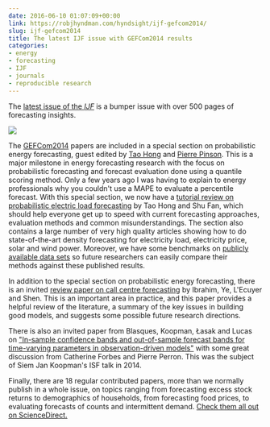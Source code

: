 ```yaml
---
date: 2016-06-10 01:07:09+00:00
link: https://robjhyndman.com/hyndsight/ijf-gefcom2014/
slug: ijf-gefcom2014
title: The latest IJF issue with GEFCom2014 results
categories:
- energy
- forecasting
- IJF
- journals
- reproducible research
---
```



The [latest issue of the _IJF_](http://www.sciencedirect.com/science/journal/01692070/32/3) is a bumper issue with over 500 pages of forecasting insights.


[![](https://origin-ars.els-cdn.com/content/image/1-s2.0-S0169207016X00027-cov150h.gif)](http://www.sciencedirect.com/science/journal/01692070/32/3)


The [GEFCom2014](https://robjhyndman.com/hyndsight/gefcom-2014/) papers are included in a special section on probabilistic energy forecasting, guest edited by [Tao Hong](http://www.drhongtao.com/) and [Pierre Pinson](http://pierrepinson.com/). This is a major milestone in energy forecasting research with the focus on probabilistic forecasting and forecast evaluation done using a quantile scoring method. Only a few years ago I was having to explain to energy professionals why you couldn't use a MAPE to evaluate a percentile forecast. With this special section, we now have a [tutorial review on probabilistic electric load forecasting](http://dx.doi.org/10.1016/j.ijforecast.2015.11.011) by Tao Hong and Shu Fan, which should help everyone get up to speed with current forecasting approaches, evaluation methods and common misunderstandings. The section also contains a large number of very high quality articles showing how to do state-of-the-art density forecasting for electricity load, electricity price, solar and wind power. Moreover, we have some benchmarks on [publicly available data sets](https://www.dropbox.com/s/mqftg79cmx85ymb/mmc1.zip?dl=0) so future researchers can easily compare their methods against these published results.

In addition to the special section on probabilistic energy forecasting, there is an invited [review paper on call centre forecasting](http://dx.doi.org/10.1016/j.ijforecast.2015.11.012) by Ibrahim, Ye, L'Ecuyer and Shen. This is an important area in practice, and this paper provides a helpful review of the literature, a summary of the key issues in building good models, and suggests some possible future research directions.

There is also an invited paper from Blasques, Koopman, Łasak and Lucas on ["In-sample confidence bands and out-of-sample forecast bands for time-varying parameters in observation-driven models"](http://dx.doi.org/10.1016/j.ijforecast.2015.11.018) with some great discussion from Catherine Forbes and Pierre Perron. This was the subject of Siem Jan Koopman's ISF talk in 2014.

Finally, there are 18 regular contributed papers, more than we normally publish in a whole issue, on topics ranging from forecasting excess stock returns to demographics of households, from forecasting food prices, to evaluating forecasts of counts and intermittent demand. [Check them all out on ScienceDirect.](http://www.sciencedirect.com/science/journal/01692070/32/3)
